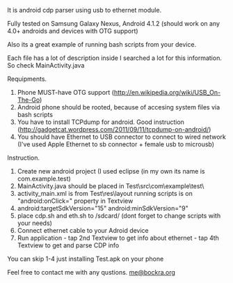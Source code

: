It is android cdp parser using usb to ethernet module. 

Fully tested on Samsung Galaxy Nexus, Android 4.1.2 (should work on any 4.0+ androids and devices with OTG support)

Also its a great example of running bash scripts from your device.

Each file has a lot of description inside
I searched a lot for this information.
So check MainActivity.java




Requipments.

1. Phone MUST-have OTG support (http://en.wikipedia.org/wiki/USB_On-The-Go)
2. Android phone should be rooted, because of accesing system files via bash scripts
3. You have to install TCPdump for android. Good instruction (http://gadgetcat.wordpress.com/2011/09/11/tcpdump-on-android/)
4. You should have Ethernet to USB connector to connect to wired network (I've used Apple Ethernet to sb connector + female usb to microusb)

Instruction.

1. Create new android project (I used eclipse (in my own its name is com.example.test)
2. MainActivity.java should be placed in Test\src\com\example\test\
3. activity_main.xml is from Test\res\layout
 running scripts is on "android:onClick=" property in Textview
4. android:targetSdkVersion="15" android:minSdkVersion="9"
5. place cdp.sh and eth.sh to /sdcard/ (dont forget to change scripts with your needs)
6. Connect ethernet cable to your Adroid device
7. Run application - tap 2nd Textview to get info about ethernet - tap 4th Textview to get and parse CDP info

You can skip 1-4 just installing Test.apk on your phone

Feel free to contact me with any qustions. me@bockra.org
